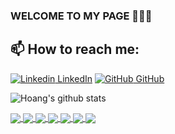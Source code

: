 <!-- ### Hi there 👋 -->

<!--
**hoangdh1/hoangdh1** is a ✨ _special_ ✨ repository because its `README.md` (this file) appears on your GitHub profile.

Here are some ideas to get you started:

- 🔭 I’m currently working on ...
- 🌱 I’m currently learning ...
- 👯 I’m looking to collaborate on ...
- 🤔 I’m looking for help with ...
- 💬 Ask me about ...
- 📫 How to reach me: ...
- 😄 Pronouns: ...
- ⚡ Fun fact: ...
-->

### WELCOME TO MY PAGE 👋👋👋

## 📫 How to reach me: 

[![Linkedin](https://i.stack.imgur.com/gVE0j.png) LinkedIn](https://www.linkedin.com/in/hoang-do-dhh/) [![GitHub](https://i.stack.imgur.com/tskMh.png) GitHub](https://github.com/hoangdh1) 


![Hoang's github stats](https://github-readme-stats-git-masterrstaa-rickstaa.vercel.app/api?username=hoangdh1&show_icons=true&theme=tokyonight&hide=contribs,prs,issues)

<a href="https://github.com/hoangdh1/eCommerce">
  <!-- Change the `github-readme-stats.anuraghazra1.vercel.app` to `github-readme-stats.vercel.app`  -->
  <img align="center" src="https://github-readme-stats.anuraghazra1.vercel.app/api/pin/?username=hoangdh1&repo=eCommerce&theme=radical" />
</a>    
<a href="https://github.com/hoangdh1/messaging-app">
  <!-- Change the `github-readme-stats.anuraghazra1.vercel.app` to `github-readme-stats.vercel.app`  -->
  <img align="center" src="https://github-readme-stats.anuraghazra1.vercel.app/api/pin/?username=hoangdh1&repo=messaging-app&theme=merko" />
</a>

<a href="https://github.com/hoangdh1/GPS-Location-Tracker">
  <!-- Change the `github-readme-stats.anuraghazra1.vercel.app` to `github-readme-stats.vercel.app`  -->
  <img align="center" src="https://github-readme-stats.anuraghazra1.vercel.app/api/pin/?username=hoangdh1&repo=GPS-Location-Tracker&theme=gruvbox" />
</a>    
<a href="https://github.com/hoangdh1/library-management">
  <!-- Change the `github-readme-stats.anuraghazra1.vercel.app` to `github-readme-stats.vercel.app`  -->
  <img align="center" src="https://github-readme-stats.anuraghazra1.vercel.app/api/pin/?username=hoangdh1&repo=library-management&theme=dark" />
</a>

<a href="https://github.com/hoangdh1/MalwareClassification">
  <!-- Change the `github-readme-stats.anuraghazra1.vercel.app` to `github-readme-stats.vercel.app`  -->
  <img align="center" src="https://github-readme-stats.anuraghazra1.vercel.app/api/pin/?username=hoangdh1&repo=MalwareClassification&theme=onedark" />
</a>    
<a href="https://github.com/hoangdh1/TrafficSignClassification">
  <!-- Change the `github-readme-stats.anuraghazra1.vercel.app` to `github-readme-stats.vercel.app`  -->
  <img align="center" src="https://github-readme-stats.anuraghazra1.vercel.app/api/pin/?username=hoangdh1&repo=TrafficSignClassification&theme=cobalt" />
</a>

<a href="https://github.com/hoangdh1/FinalProject-1">
  <!-- Change the `github-readme-stats.anuraghazra1.vercel.app` to `github-readme-stats.vercel.app`  -->
  <img align="center" src="https://github-readme-stats.anuraghazra1.vercel.app/api/pin/?username=hoangdh1&repo=FinalProject-1&theme=synthwave" />
</a>    

